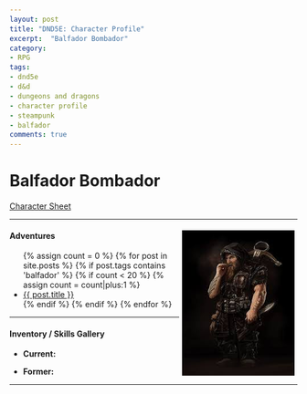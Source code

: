 ```yaml
---
layout: post
title: "DND5E: Character Profile"
excerpt:  "Balfador Bombador"
category:
- RPG
tags:
- dnd5e
- d&d
- dungeons and dragons
- character profile
- steampunk
- balfador
comments: true
---
```


# Balfador Bombador

[Character Sheet](https://drive.google.com/file/d/0B2RH_BSaD6YPeGFKdGcyLVgwdzA/view?usp=sharing)

---

<a href="http://bancodeseries.com.br/index.php?action=userPage&uid=1000174048"><img style="float: right; max-width: 40%; height: auto; margin: 5px" src="/images/extra/balfador.jpg"></a>

#### Adventures

<ul class="posts">
{% assign count = 0 %}
{% for post in site.posts %}
  {% if post.tags contains 'balfador' %}
    {% if count < 20 %}
      {% assign count = count|plus:1 %}
      <div class="post_info">
        <li>
          <a href="{{ post.url }}">{{ post.title }}</a>
        </li>
      </div>
    {% endif %}
  {% endif %}
{% endfor %}
</ul>

---

#### Inventory / Skills Gallery

  <ul>
    <li><strong>Current:</strong></li>
      <ul>
      </ul>
    <li><strong>Former:</strong></li>
      <ul>
      </ul>
  </ul>

---
